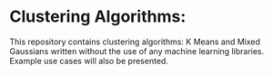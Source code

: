 # Clustering Algorithms:
This repository contains clustering algorithms: K Means and Mixed Gaussians written without the use of any machine learning libraries.
Example use cases will also be presented.
